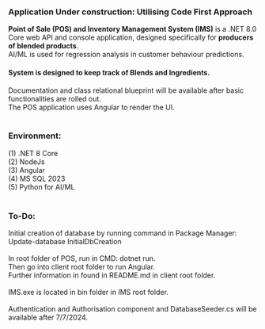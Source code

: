 <h3><b>Application Under construction: Utilising Code First Approach</b></h3>
<b>Point of Sale (POS) and Inventory Management System (IMS)</b> is a .NET 8.0 Core web API and console application, designed specifically for <b>producers of blended products</b>. <br />
AI/ML is used for regression analysis in customer behaviour predictions.
<h4>System is designed to keep track of Blends and Ingredients.</h4>
Documentation and class relational blueprint will be available after basic functionalities are rolled out.</br />
The POS application uses Angular to render the UI.<br /><br />
<h3>Environment:</h3>

(1) .NET 8 Core
<br />
(2) NodeJs
<br />
(3) Angular
<br />
(4) MS SQL 2023
<br />
(5) Python for AI/ML
<br />
<br />
<h3>To-Do:</h3>

Initial creation of database by running command in Package Manager: Update-database InitialDbCreation <br />
<br />
In root folder of POS, run in CMD:
dotnet run.
<br /> 
Then go into client root folder to run Angular. <br />
Further information in found in README.md in client root folder.<br /><br />
IMS.exe is located in bin folder in IMS root folder.<br/> <br/>
Authentication and Authorisation component and DatabaseSeeder.cs  will be available after 7/7/2024.





